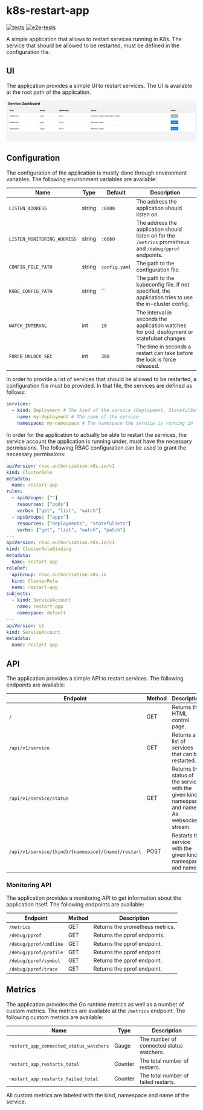 # k8s-restart-app

[![tests](https://github.com/k8scope/k8s-restart-app/actions/workflows/tests.yaml/badge.svg)](https://github.com/k8scope/k8s-restart-app/actions/workflows/tests.yaml)
[![e2e-tests](https://github.com/k8scope/k8s-restart-app/actions/workflows/test_e2e.yaml/badge.svg)](https://github.com/k8scope/k8s-restart-app/actions/workflows/test_e2e.yaml)

A simple application that allows to restart services running in K8s. The service that should be allowed to be restarted, must be defined in the configuration file.

## UI

The application provides a simple UI to restart services. The UI is available at the root path of the application.

![UI](docs/ui.png)

## Configuration

The configuration of the application is mostly done through environment variables. The following environment variables are available:

| Name | Type | Default | Description |
|------|------|---------|-------------|
| `LISTEN_ADDRESS` | string | `:8080` | The address the application should listen on. |
| `LISTEN_MONITORING_ADDRESS` | string | `:6060` | The address the application should listen on for the `/metrics` prometheus and `/debug/pprof` endpoints. |
| `CONFIG_FILE_PATH` | string | `config.yaml` | The path to the configuration file. |
| `KUBE_CONFIG_PATH` | string | `` | The path to the kubeconfig file. If not specified, the application tries to use the in-cluster config. |
| `WATCH_INTERVAL` | int | `10` | The interval in seconds the application watches for pod, deployment or statefulset changes |
| `FORCE_UNLOCK_SEC` | int | `300` | The time in seconds a restart can take before the lock is force released. |

In order to provide a list of services that should be allowed to be restarted, a configuration file must be provided. In that file, the services are defined as follows:

```yaml
services:
  - kind: Deployment # The kind of the service (Deployment, StatefulSet)
    name: my-deployment # The name of the service
    namespace: my-namespace # The namespace the service is running in
```

In order for the application to actually be able to restart the services, the service account the application is running under, must have the necessary permissions. The following RBAC configuration can be used to grant the necessary permissions:

```yaml
apiVersion: rbac.authorization.k8s.io/v1
kind: ClusterRole
metadata:
  name: restart-app
rules:
  - apiGroups: [""]
    resources: ["pods"]
    verbs: ["get", "list", "watch"]
  - apiGroups: ["apps"]
    resources: ["deployments", "statefulsets"]
    verbs: ["get", "list", "watch", "patch"]
---
apiVersion: rbac.authorization.k8s.io/v1
kind: ClusterRoleBinding
metadata:
  name: restart-app
roleRef:
  apiGroup: rbac.authorization.k8s.io
  kind: ClusterRole
  name: restart-app
subjects:
  - kind: ServiceAccount
    name: restart-app
    namespace: default
---
apiVersion: v1
kind: ServiceAccount
metadata:
  name: restart-app
```

## API

The application provides a simple API to restart services. The following endpoints are available:

| Endpoint | Method | Description |
|----------|--------|-------------|
| `/` | GET | Returns the HTML control page. |
| `/api/v1/service` | GET | Returns a list of services that can be restarted. |
| `/api/v1/service/status` | GET | Returns the status of the service with the given kind, namespace and name. As websocket stream. |
| `/api/v1/service/{kind}/{namespace}/{name}/restart` | POST | Restarts the service with the given kind, namespace and name. |

### Monitoring API

The application provides a monitoring API to get information about the application itself. The following endpoints are available:

| Endpoint | Method | Description |
|----------|--------|-------------|
| `/metrics` | GET | Returns the prometheus metrics. |
| `/debug/pprof` | GET | Returns the pprof endpoints. |
| `/debug/pprof/cmdline` | GET | Returns the pprof endpoint. |
| `/debug/pprof/profile` | GET | Returns the pprof endpoint. |
| `/debug/pprof/symbol` | GET | Returns the pprof endpoint. |
| `/debug/pprof/trace` | GET | Returns the pprof endpoint. |

## Metrics

The application provides the Go runtime metrics as well as a number of custom metrics. The metrics are available at the `/metrics` endpoint. The following custom metrics are available:

| Name | Type | Description |
|------|------|-------------|
| `restart_app_connected_status_watchers` | Gauge | The number of connected status watchers. |
| `restart_app_restarts_total` | Counter | The total number of restarts. |
| `restart_app_restarts_failed_total` | Counter | The total number of failed restarts. |

All custom metrics are labeled with the kind, namespace and name of the service.

